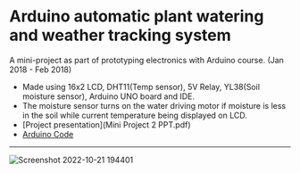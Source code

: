 # Arduino automatic plant watering and weather tracking system
A mini-project as part of prototyping electronics with Arduino course. (Jan 2018 - Feb 2018) 

- Made using 16x2 LCD, DHT11(Temp sensor), 5V Relay, YL38(Soil moisture sensor), Arduino UNO board and IDE.
- The moisture sensor turns on the water driving motor if moisture is less in the soil while current temperature being displayed on LCD.
- [Project presentation](Mini Project 2 PPT.pdf)
- [Arduino Code](Project.ino)

---
![Screenshot 2022-10-21 194401](https://user-images.githubusercontent.com/40416883/197305667-4ba70848-cdbf-4c29-afe5-3782cfade2a8.png)
